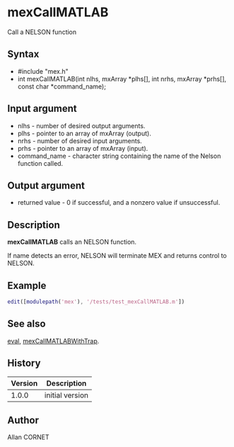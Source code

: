 # mexCallMATLAB

Call a NELSON function

## Syntax

- #include "mex.h"
- int mexCallMATLAB(int nlhs, mxArray *plhs[], int nrhs, mxArray *prhs[], const char \*command_name);

## Input argument

- nlhs - number of desired output arguments.
- plhs - pointer to an array of mxArray (output).
- nrhs - number of desired input arguments.
- prhs - pointer to an array of mxArray (input).
- command_name - character string containing the name of the Nelson function called.

## Output argument

- returned value - 0 if successful, and a nonzero value if unsuccessful.

## Description

  <p><b>mexCallMATLAB</b> calls an NELSON function.</p>
  <p>If name detects an error, NELSON will terminate MEX and returns control to NELSON.</p>

## Example

```matlab
edit([modulepath('mex'), '/tests/test_mexCallMATLAB.m'])
```

## See also

[eval](../core/eval.md), [mexCallMATLABWithTrap](mexCallMATLABWithTrap.md).

## History

| Version | Description     |
| ------- | --------------- |
| 1.0.0   | initial version |

## Author

Allan CORNET
